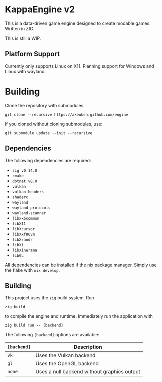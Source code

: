 # KappaEngine v2
This is a data-driven game engine designed to create modable games. Written in ZIG.

This is still a WIP.

## Platform Support
Currently only supports Linux on X11. Planning support for Windows and Linux with wayland.

# Building
Clone the repository with submodules:
```
git clone --recursive https://akeuben.github.com/engine
```

If you cloned without cloning submodules, use:
```
git submodule update --init --recursive
```
## Dependencies
The following dependencies are required:

- `zig v0.14.0`
- `cmake`
- `dotnet v8.0`
- `vulkan`
- `vulkan-headers`
- `shaderc`
- `wayland`
- `wayland-protocols`
- `wayland-scanner`
- `libxkbcommon`
- `libX11`
- `libXcursor`
- `libXxf86vm`
- `libXrandr`
- `libXi`
- `libXinerama`
- `libGL`

All dependencies can be installed if the [nix](https://nixos.org) package manager.
Simply use the flake with `nix develop`.

## Building 
This project uses the `zig` build system. Run 
```
zig build
```
to compile the engine and runtime. Immediately run the application with 
```
zig build run -- [backend]
```

The following `[backend]` options are available:

| `[backend]` | Description                                                        |
|-------------|--------------------------------------------------------------------|
| `vk`        | Uses the Vulkan backend                                            |
| `gl`        | Uses the OpenGL backend                                            |
| `none`      | Uses a null backend without graphics output                        |
